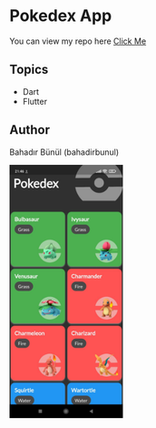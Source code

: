 # Pokedex App

You can view my repo here 
[Click Me](https://github.com/bahadirbunul/pokedex_app)

## Topics

- Dart
- Flutter

## Author

Bahadır Bünül (bahadirbunul)

<img src="sspoke.jpeg" width= 200px>


